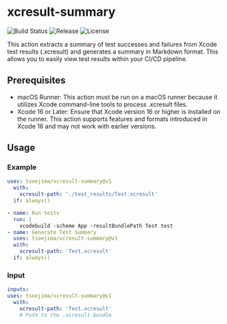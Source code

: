 # xcresult-summary

![Build Status](https://github.com/tsoejima/xcresult-summary/workflows/CI/badge.svg)
![Release](https://img.shields.io/github/v/release/tsoejima/xcresult-summary)
![License](https://img.shields.io/github/license/tsoejima/xcresult-summary)

This action extracts a summary of test successes and failures from Xcode test results (.xcresult) and generates a summary in Markdown format. This allows you to easily view test results within your CI/CD pipeline.

## Prerequisites
- macOS Runner: This action must be run on a macOS runner because it utilizes Xcode command-line tools to process .xcresult files.
- Xcode 16 or Later: Ensure that Xcode version 16 or higher is installed on the runner. This action supports features and formats introduced in Xcode 16 and may not work with earlier versions.
## Usage
### Example

```yaml
uses: tsoejima/xcresult-summary@v1
  with:
    xcresult-path: './test_results/Test.xcresult'
  if: always()
```
```yaml
- name: Run tests
  run: |
    xcodebuild -scheme App -resultBundlePath Test test
- name: Generate Test Summary
  uses: tsoejima/xcresult-summary@v1
  with:
    xcresult-path: 'Test.xcresult'
  if: always()
```
### Input
```yaml
inputs:
uses: tsoejima/xcresult-summary@v1
  with:
    xcresult-path: 'Test.xcresult'
    # Path to the .xcresult bundle
```
